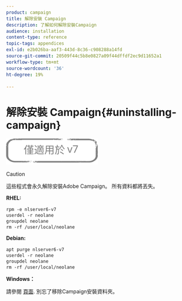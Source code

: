 ```yaml
---
product: campaign
title: 解除安裝 Campaign
description: 了解如何解除安裝Campaign
audience: installation
content-type: reference
topic-tags: appendices
exl-id: e2b026ba-aaf3-443d-8c36-c908288a14fd
source-git-commit: 20509f44c5b8e0827a09f44dffdf2ec9d11652a1
workflow-type: tm+mt
source-wordcount: '36'
ht-degree: 19%

---
```


# 解除安裝 Campaign{#uninstalling-campaign}

![](../../assets/v7-only.svg)

>[!CAUTION]
>
>這些程式會永久解除安裝Adobe Campaign。 所有資料都將丟失。

**RHEL:**

```
rpm -e nlserver6-v7
userdel -r neolane
groupdel neolane
rm -rf /user/local/neolane
```

**Debian:**

```
apt purge nlserver6-v7
userdel -r neolane
groupdel neolane
rm -rf /user/local/neolane
```

**Windows：**

請參閱 [頁面](../../migration/using/migrating-in-windows-for-adobe-campaign-7.md#deleting-and-cleansing-adobe-campaign-previous-version). 別忘了移除Campaign安裝資料夾。
